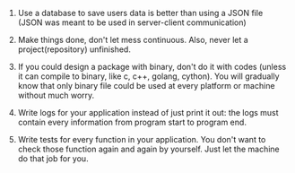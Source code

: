 1. Use a database to save users data is better than using a JSON file (JSON was meant to be used in server-client communication)

2. Make things done, don't let mess continuous. Also, never let a project(repository) unfinished.

3. If you could design a package with binary, don't do it with codes (unless it can compile to binary, like c, c++, golang, cython). You will gradually know that only binary file could be used at every platform or machine without much worry.

4. Write logs for your application instead of just print it out: the logs must contain every information from program start to program end.

5. Write tests for every function in your application. You don't want to check those function again and again by yourself. Just let the machine do that job for you. 
